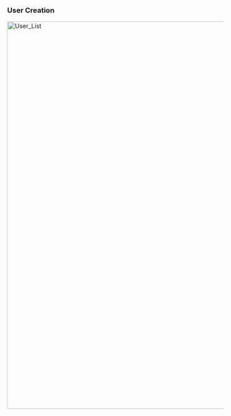 

### User Creation


<img width="1913" height="903" alt="User_List" src="https://github.com/user-attachments/assets/30dcca8f-771f-4ee4-981a-55b73184b273" />



